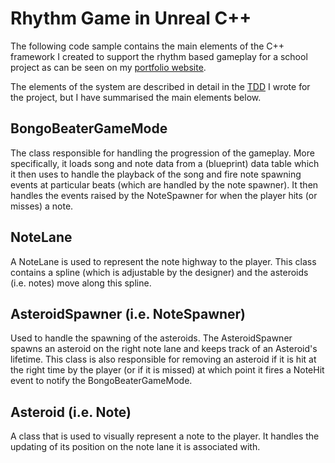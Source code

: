 # Rhythm Game in Unreal C++
 
The following code sample contains the main elements of the C++ framework I created to support the rhythm based gameplay for a school project as can be seen on my [portfolio website](https://alexdiallo.com/portfolio/bongo-beater-unreal-vr-project/).

The elements of the system are described in detail in the [TDD](https://alexdiallo.com/2020/01/22/technical-design-of-a-rhythm-game/) I wrote for the project, but I have summarised the main elements below.

## BongoBeaterGameMode
The class responsible for handling the progression of the gameplay. More specifically, it loads song and note data from a (blueprint) data table which it then uses to handle the playback of the song and fire note spawning events at particular beats (which are handled by the note spawner). It then handles the events raised by the NoteSpawner for when the player hits (or misses) a note.
## NoteLane
A NoteLane is used to represent the note highway to the player. This class contains a spline (which is adjustable by the designer) and the asteroids (i.e. notes) move along this spline.
## AsteroidSpawner (i.e. NoteSpawner)
Used to handle the spawning of the asteroids. The AsteroidSpawner spawns an asteroid on the right note lane and keeps track of an Asteroid's lifetime. This class is also responsible for removing an asteroid if it is hit at the right time by the player (or if it is missed) at which point it fires a NoteHit event to notify the BongoBeaterGameMode.
## Asteroid (i.e. Note)
A class that is used to visually represent a note to the player. It handles the updating of its position on the note lane it is associated with.
